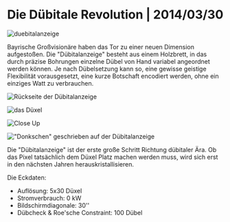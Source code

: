 # Die Dübitale Revolution | 2014/03/30

![duebitalanzeige](../images/dübitale_revolution/P1060868.jpg)

Bayrische Großvisionäre haben das Tor zu einer neuen Dimension aufgestoßen. Die "Dübitalanzeige" besteht aus einem Holzbrett, in das durch präzise Bohrungen einzelne Dübel von Hand variabel angeordnet werden können. Je nach Dübelsetzung kann so, eine gewisse geistige Flexibilität vorausgesetzt, eine kurze Botschaft encodiert werden, ohne ein einziges Watt zu verbrauchen.

![Rückseite der Dübitalanzeige](../images/dübitale_revolution/P1060863-150x150.jpg)

![das Düxel](../images/dübitale_revolution/P1060871-150x150.jpg)

![Close Up](../images/dübitale_revolution/P1060868-150x150.jpg)

!["Donkschen" geschrieben auf der Dübitalanzeige](../images/dübitale_revolution/P1060866-150x150.jpg)

Die "Dübitalanzeige" ist der erste große Schritt Richtung dübitaler Ära. Ob das Pixel tatsächlich dem Düxel Platz machen werden muss, wird sich erst in den nächsten Jahren herauskristallisieren.

Die Eckdaten:

- Auflösung: 5x30 Düxel
- Stromverbrauch: 0 kW
- Bildschirmdiagonale: 30''
- Dübcheck & Roe'sche Constraint: 100 Dübel

